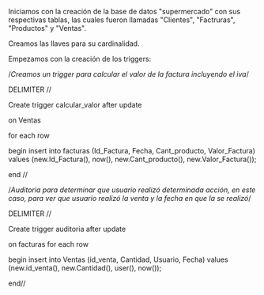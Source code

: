 Iniciamos con la creación de la base de datos "supermercado" con sus respectivas tablas, las cuales fueron llamadas
"Clientes", "Factruras", "Productos" y "Ventas".

Creamos las llaves para su cardinalidad.

Empezamos con la creación de los triggers:


/*Creamos un trigger para calcular el valor de la factura incluyendo
el iva*/

DELIMITER //

Create trigger calcular_valor after update

on Ventas

for each row

begin
	insert into facturas (Id_Factura, Fecha, Cant_producto,
    	Valor_Factura)
    	values (new.Id_Factura(), now(), new.Cant_producto(), 
    	new.Valor_Factura());

end //


/*Auditoria para determinar que usuario realizó determinada acción, 
en este caso, para ver que usuario realizó la venta y la fecha en que la
se realizó*/

DELIMITER //

Create trigger auditoria after update 

on facturas for each row

begin
	insert into Ventas (id_venta, Cantidad, Usuario, Fecha)
	values (new.id_venta(), new.Cantidad(), user(), now());

end//

